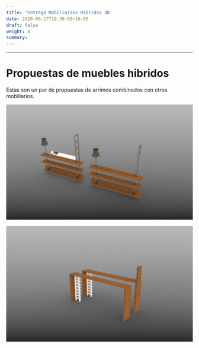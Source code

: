 ```yaml
---
title: 'Entrega Mobiliarios Hibridos 3D'
date: 2020-06-17T19:30:08+10:00
draft: false
weight: 4
summary: 
---
```


---

# Propuestas de muebles hibridos 

Estas son un par de propuestas de arrimos combinados con otros mobiliarios.

![Imagen de Prueba](/img/propuesta4.jpg)

![Imagen de Prueba](/img/propuesta5.jpg)